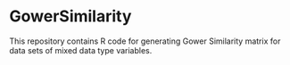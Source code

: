 # GowerSimilarity
This repository contains R code for generating Gower Similarity matrix for data sets of mixed data type variables.
